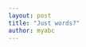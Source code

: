 ```yaml
---
layout: post
title: "Just words?"
author: myabc
---
```


 
<object width="425" height="344"><param name="movie" value="http://www.youtube.com/v/7ffwY74XbS4&hl=en&fs=1&"></param><param name="allowFullScreen" value="true"></param><param name="allowscriptaccess" value="always"></param><embed src="http://www.youtube.com/v/7ffwY74XbS4&hl=en&fs=1&" type="application/x-shockwave-flash" allowscriptaccess="always" allowfullscreen="true" width="425" height="344"></embed></object>
